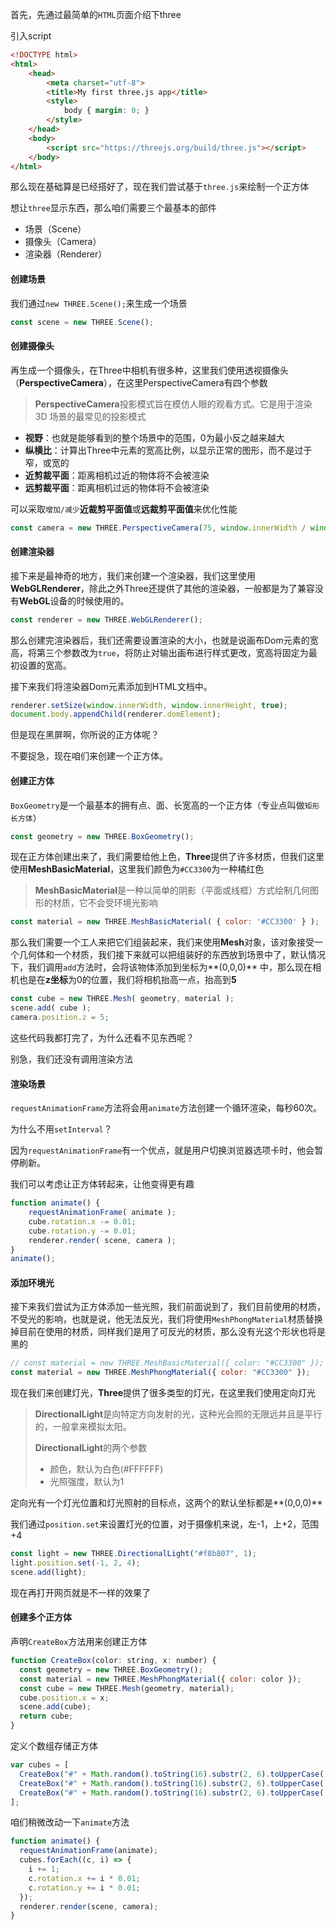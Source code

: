 首先，先通过最简单的`HTML`页面介绍下three

引入script

```html
<!DOCTYPE html>
<html>
	<head>
		<meta charset="utf-8">
		<title>My first three.js app</title>
		<style>
			body { margin: 0; }
		</style>
	</head>
	<body>
		<script src="https://threejs.org/build/three.js"></script>
	</body>
</html>
```

那么现在基础算是已经搭好了，现在我们尝试基于`three.js`来绘制一个正方体

想让`three`显示东西，那么咱们需要三个最基本的部件

* 场景（Scene）
* 摄像头（Camera）
* 渲染器（Renderer）

#### 创建场景

我们通过`new THREE.Scene();`来生成一个场景

```js
const scene = new THREE.Scene();
```

#### 创建摄像头

再生成一个摄像头，在Three中相机有很多种，这里我们使用透视摄像头（**PerspectiveCamera**），在这里PerspectiveCamera有四个参数

> **PerspectiveCamera**投影模式旨在模仿人眼的观看方式。它是用于渲染 3D 场景的最常见的投影模式

* **视野**：也就是能够看到的整个场景中的范围，0为最小反之越来越大
* **纵横比**：计算出Three中元素的宽高比例，以显示正常的图形，而不是过于窄，或宽的
* **近剪裁平面**：距离相机过近的物体将不会被渲染
* **远剪裁平面**：距离相机过远的物体将不会被渲染

可以采取`增加/减少`**近裁剪平面值**或**远裁剪平面值**来优化性能

```js
const camera = new THREE.PerspectiveCamera(75, window.innerWidth / window.innerHeight, 0.1, 1000);
```

#### 创建渲染器

接下来是最神奇的地方，我们来创建一个渲染器，我们这里使用**WebGLRenderer**，除此之外Three还提供了其他的渲染器，一般都是为了兼容没有**WebGL**设备的时候使用的。

```js
const renderer = new THREE.WebGLRenderer();
```

那么创建完渲染器后，我们还需要设置渲染的大小，也就是说画布Dom元素的宽高，将第三个参数改为`true`，将防止对输出画布进行样式更改，宽高将固定为最初设置的宽高。

接下来我们将渲染器Dom元素添加到HTML文档中。

```js
renderer.setSize(window.innerWidth, window.innerHeight, true);
document.body.appendChild(renderer.domElement);
```

但是现在黑屏啊，你所说的正方体呢？

不要捉急，现在咱们来创建一个正方体。

#### 创建正方体

`BoxGeometry`是一个最基本的拥有点、面、长宽高的一个正方体（专业点叫做`矩形长方体`）

```js
const geometry = new THREE.BoxGeometry();
```

现在正方体创建出来了，我们需要给他上色，**Three**提供了许多材质，但我们这里使用**MeshBasicMaterial**，这里我们颜色为`#CC3300`为一种橘红色

> **MeshBasicMaterial**是一种以简单的阴影（平面或线框）方式绘制几何图形的材质，它不会受环境光影响

```js
const material = new THREE.MeshBasicMaterial( { color: '#CC3300' } );
```

那么我们需要一个工人来把它们组装起来，我们来使用**Mesh**对象，该对象接受一个几何体和一个材质，我们接下来就可以把组装好的东西放到场景中了，默认情况下，我们调用`add`方法时，会将该物体添加到坐标为**(0,0,0)** 中，那么现在相机也是在**z坐标**为0的位置，我们将相机抬高一点，抬高到**5**

```js
const cube = new THREE.Mesh( geometry, material );
scene.add( cube );
camera.position.z = 5;
```

这些代码我都打完了，为什么还看不见东西呢？

别急，我们还没有调用渲染方法

#### 渲染场景

`requestAnimationFrame`方法将会用`animate`方法创建一个循环渲染，每秒60次。

为什么不用`setInterval`？

因为`requestAnimationFrame`有一个优点，就是用户切换浏览器选项卡时，他会暂停刷新。

我们可以考虑让正方体转起来，让他变得更有趣

```js
function animate() {
	requestAnimationFrame( animate );
    cube.rotation.x -= 0.01;
	cube.rotation.y -= 0.01;
	renderer.render( scene, camera );
}
animate();
```

#### 添加环境光

接下来我们尝试为正方体添加一些光照，我们前面说到了，我们目前使用的材质，不受光的影响，也就是说，他无法反光，我们将使用`MeshPhongMaterial`材质替换掉目前在使用的材质，同样我们是用了可反光的材质，那么没有光这个形状也将是黑的

```js
// const material = new THREE.MeshBasicMaterial({ color: "#CC3300" });
const material = new THREE.MeshPhongMaterial({ color: "#CC3300" });
```

现在我们来创建灯光，**Three**提供了很多类型的灯光，在这里我们使用定向灯光

> **DirectionalLight**是向特定方向发射的光，这种光会照的无限远并且是平行的，一般拿来模拟太阳。
>
> **DirectionalLight**的两个参数
>
> * 颜色，默认为白色(#FFFFFF)
> * 光照强度，默认为1

定向光有一个灯光位置和灯光照射的目标点，这两个的默认坐标都是**(0,0,0)**

我们通过`position.set`来设置灯光的位置，对于摄像机来说，左-1，上+2，范围+4

```js
const light = new THREE.DirectionalLight("#f8b807", 1);
light.position.set(-1, 2, 4);
scene.add(light);
```

现在再打开网页就是不一样的效果了

#### 创建多个正方体

声明`CreateBox`方法用来创建正方体

```js
function CreateBox(color: string, x: number) {
  const geometry = new THREE.BoxGeometry();
  const material = new THREE.MeshPhongMaterial({ color: color });
  const cube = new THREE.Mesh(geometry, material);
  cube.position.x = x;
  scene.add(cube);
  return cube;
}
```

定义个数组存储正方体

```js
var cubes = [
  CreateBox("#" + Math.random().toString(16).substr(2, 6).toUpperCase(), -2),
  CreateBox("#" + Math.random().toString(16).substr(2, 6).toUpperCase(), 0),
  CreateBox("#" + Math.random().toString(16).substr(2, 6).toUpperCase(), 2),
];
```

咱们稍微改动一下`animate`方法

```js
function animate() {
  requestAnimationFrame(animate);
  cubes.forEach((c, i) => {
    i += 1;
    c.rotation.x += i * 0.01;
    c.rotation.y += i * 0.01;
  });
  renderer.render(scene, camera);
}
```

